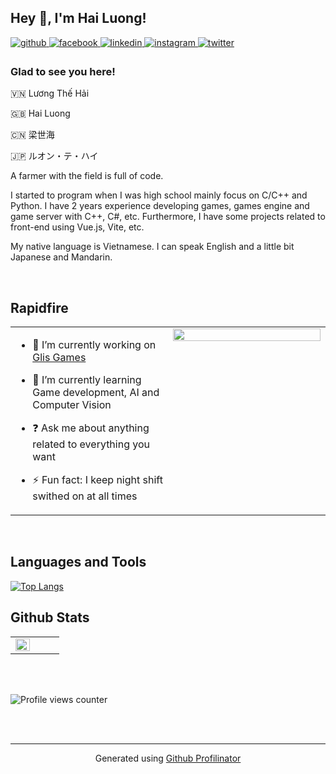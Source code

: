 ## Hey 👋, I'm Hai Luong!  
  

<a href="https://github.com/hailiang194" target="_blank">
<img src=https://img.shields.io/badge/github-%2324292e.svg?&style=for-the-badge&logo=github&logoColor=white alt=github style="margin-bottom: 5px;" />
</a>
<a href="https://www.facebook.com/sekai194" target="_blank">
<img src=https://img.shields.io/badge/facebook-%232E87FB.svg?&style=for-the-badge&logo=facebook&logoColor=white alt=facebook style="margin-bottom: 5px;" />
</a>
<a href="https://linkedin.com/in/luong-the-hai-sl" target="_blank">
<img src=https://img.shields.io/badge/linkedin-%231E77B5.svg?&style=for-the-badge&logo=linkedin&logoColor=white alt=linkedin style="margin-bottom: 5px;" />
</a>
<a href="https://instagram.com/53k41_iga" target="_blank">
<img src=https://img.shields.io/badge/instagram-%23000000.svg?&style=for-the-badge&logo=instagram&logoColor=white alt=instagram style="margin-bottom: 5px;" />
</a>
<a href="https://twitter.com/luongthehai3" target="_blank">
<img src=https://img.shields.io/badge/twitter-%2300acee.svg?&style=for-the-badge&logo=twitter&logoColor=white alt=twitter style="margin-bottom: 5px;" />
</a>  
  



### Glad to see you here!  
🇻🇳 Lương Thế Hải

🇬🇧 Hai Luong

🇨🇳 梁世海

🇯🇵 ルオン・テ・ハイ

A farmer with the field is full of code.

I started to program when I was high school mainly focus on C/C++ and Python. I have 2 years experience developing games, games engine and game server with C++, C#, etc. Furthermore, I have some projects related to front-end using Vue.js, Vite, etc.

My native language is Vietnamese. I can speak English and a little bit Japanese and Mandarin.
  

<br/>  


## Rapidfire  
<table><tr><td valign="top" width="50%">

- 🔭 I’m currently working on [Glis Games](https://github.com/GlisGames)  
  

- 🌱 I’m currently learning Game development, AI and Computer Vision  
  

- ❓ Ask me about anything related to everything you want  
  

- ⚡ Fun fact: I keep night shift swithed on at all times   


</td><td valign="top" width="50%">

<div align="center">
<img src="https://avatars.githubusercontent.com/u/30114830?v=4" align="center" style="width: 100%" />
</div>  


</td></tr></table>  

<br/>  


## Languages and Tools  
[![Top Langs](https://github-readme-stats.vercel.app/api/top-langs/?username=hailiang194&layout=compact)](https://github.com/hailiang194)

## Github Stats  
<table><tr><td valign="top" width="50%">

<img src="https://github-readme-stats.vercel.app/api?username=hailiang194&show_icons=true&count_private=true&hide_border=true" align="left" style="width: 100%" />

</td><td valign="top" width="50%">



</td></tr></table>  

<br/>  

  

<br/>  

![Profile views counter](https://komarev.com/ghpvc/?username=hailiang194&&style=flat-square)  
  

<br/>  


<br />

----
<div align="center">Generated using <a href="https://profilinator.rishav.dev/" target="_blank">Github Profilinator</a></div>
